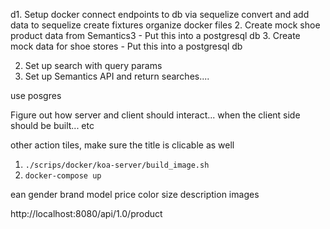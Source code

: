 d1. Setup docker
    connect endpoints to db via sequelize
    convert and add data to sequelize
    create fixtures
    organize docker files
2. Create mock shoe product data from Semantics3
    - Put this into a postgresql db
3. Create mock data for shoe stores
    - Put this into a postgresql db


2. Set up search with query params
3. Set up Semantics API and return searches....


use posgres

Figure out how server and client should interact... when the client side should be built... etc

other action tiles, make sure the title is clicable as well


1. `./scrips/docker/koa-server/build_image.sh`
2. `docker-compose up`




ean
gender
brand
model
price
color
size
description
images


http://localhost:8080/api/1.0/product